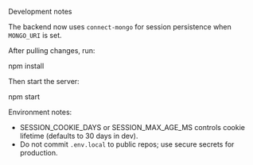Development notes

The backend now uses `connect-mongo` for session persistence when `MONGO_URI` is set.

After pulling changes, run:

npm install

Then start the server:

npm start

Environment notes:
- SESSION_COOKIE_DAYS or SESSION_MAX_AGE_MS controls cookie lifetime (defaults to 30 days in dev).
- Do not commit `.env.local` to public repos; use secure secrets for production.
